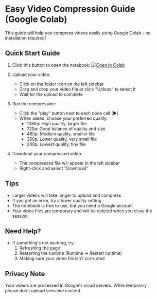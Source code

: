 # Easy Video Compression Guide (Google Colab)

This guide will help you compress videos easily using Google Colab - no installation required!

## Quick Start Guide

1. Click this button to open the notebook: [![Open In Colab](https://colab.research.google.com/assets/colab-badge.svg)](https://colab.research.google.com/github/reneboygarcia/video-compressor/blob/main/video_compressor.ipynb)

2. Upload your video:
   - Click on the folder icon on the left sidebar
   - Drag and drop your video file or click "Upload" to select it
   - Wait for the upload to complete

3. Run the compression:
   - Click the "play" button next to each code cell (▶️)
   - When asked, choose your preferred quality:
     - 1080p: High quality, larger file
     - 720p: Good balance of quality and size
     - 480p: Medium quality, smaller file
     - 360p: Lower quality, very small file
     - 240p: Lowest quality, tiny file

4. Download your compressed video:
   - The compressed file will appear in the left sidebar
   - Right-click and select "Download"

## Tips

- Larger videos will take longer to upload and compress
- If you get an error, try a lower quality setting
- The notebook is free to use, but you need a Google account
- Your video files are temporary and will be deleted when you close the session

## Need Help?

- If something's not working, try:
  1. Refreshing the page
  2. Restarting the runtime (Runtime → Restart runtime)
  3. Making sure your video file isn't corrupted

## Privacy Note

Your videos are processed in Google's cloud servers. While temporary, please don't upload sensitive content.